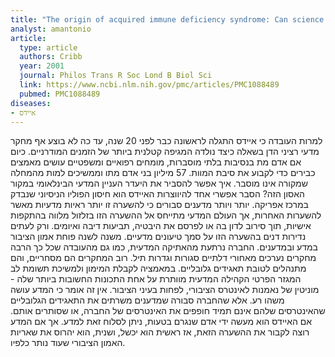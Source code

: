 ```yaml
---
title: "The origin of acquired immune deficiency syndrome: Can science afford to ignore it?"
analyst: amantonio
article:
  type: article
  authors: Cribb
  year: 2001
  journal: Philos Trans R Soc Lond B Biol Sci
  link: https://www.ncbi.nlm.nih.gov/pmc/articles/PMC1088489
  pubmed: PMC1088489
diseases:
- איידס
---
```


למרות העובדה כי איידס התגלה לראשונה כבר לפני 20 שנה, עד כה לא בוצע אף מחקר מדעי רציני הדן בשאלה כיצד נולדה המגיפה קטלנית ביותר של הזמנים המודרניים. כיום אם אדם מת בנסיבות בלתי מוסברות, מומחים רפואיים ומשפטיים עושים מאמצים כבירים כדי לקבוע את סיבת המוות.
57 מיליון בני אדם מתו וממשיכים למות מהמחלה שמקורה אינו מוסבר. איך אפשר להסביר את היעדר העניין המדעי הבינלאומי במקור האסון הזה?
הסבר אפשרי אחד להיווצרות האיידס הוא חיסון הפוליו הניסיוני שנבדק במרכז אפריקה. יותר ויותר מדענים סבורים כי להשערה זו יותר ראיות מדעיות מאשר להשערות האחרות, אך העולם המדעי מתייחס אל ההשערה הזו בזלזול מלווה בהתקפות אישיות, תוך סירוב לדון בה או לפרסם את היבטיה, תביעות דיבה ואיומים. ורק לעתים נדירות דנים בהשערה הזו על סמך טיעונים מדעיים.
משנה לשנה פוחת אמון הציבור במדע ובמדענים. החברה נרתעת מהאתיקה המדעית, כמו גם מהעובדה שכל כך הרבה מחקרים נערכים מאחורי דלתיים סגורות וגדרות תיל. רוב המחקרים הם מסחריים, והם מתנהלים לטובת תאגידים גלובליים. במאמציה לקבלת המימון ולמשיכת תשומת לב המגזר הפרטי הקהילה המדעית מוותרת על אחת התכונות החשובות ביותר שלה - מוניטין של נאמנות לאינטרס הציבורי, לפחות בעיני הציבור. אין זה אומר כי המדע עושה משהו רע. אלא שהחברה סבורה שמדענים משרתים את התאגידים הגלובליים שהאינטרסים שלהם אינם תמיד חופפים את האינטרסים של החברה, או שסותרים אותם.
אם האיידס הוא מעשה ידי אדם שנגרם בטעות, ניתן לסלוח זאת למדע. אך אם המדע רוצה לקבור את ההשערה הזאת, אז ראשית הוא יכשל, ושנית, הוא יהרוס את שאריות האמון הציבורי שעוד נותר כלפיו.
